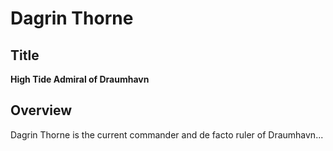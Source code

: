 # Dagrin Thorne

## Title
**High Tide Admiral of Draumhavn**

## Overview
Dagrin Thorne is the current commander and de facto ruler of Draumhavn...